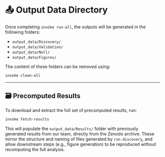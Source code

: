 # 📤 Output Data Directory

Once completing `invoke run-all`, the outputs will be generated in the following folders:
* `output_data/Discovery/`
* `output_data/Validation/`
* `output_data/Null/`
* `output_data/Figures/`

The content of these folders can be removed using:
```bash
invoke clean-all
```

---

## 🗃️ Precomputed Results

To download and extract the full set of precomputed results, run:

```bash
invoke fetch-results
```

This will populate the `output_data/Results/` folder with previously generated results from our team, directly from the Zenodo archive. These mirror the structure and naming of files generated by `run-discovery`, and allow downstream steps (e.g., figure generation) to be reproduced without recomputing the full analysis.
